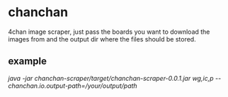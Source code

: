 # chanchan

4chan image scraper, just pass the boards you want to download the images from and the output dir where the files should be stored.

## example
<em>java -jar chanchan-scraper/target/chanchan-scraper-0.0.1.jar wg,ic,p --chanchan.io.output-path=/your/output/path</em>
